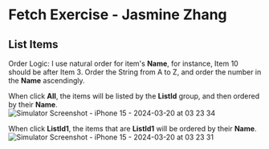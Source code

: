 # Fetch Exercise - Jasmine Zhang
## List Items
Order Logic:
I use natural order for item's **Name**, for instance, Item 10 should be after Item 3. Order the String from A to Z, and order the number in the **Name** ascendingly.


When click **All**, the items will be listed by the **ListId** group, and then ordered by their **Name**. 
![Simulator Screenshot - iPhone 15 - 2024-03-20 at 03 23 34](https://github.com/jerryiscat/fetch-exercise/assets/94934251/a427347a-0b7d-41c8-a3e2-0119dfadf687)

When click **ListId1**, the items that are  **ListId1** will be ordered by their **Name**.
![Simulator Screenshot - iPhone 15 - 2024-03-20 at 03 23 31](https://github.com/jerryiscat/fetch-exercise/assets/94934251/56e11f9b-c239-4fcd-98bb-d7fe5e393565)
